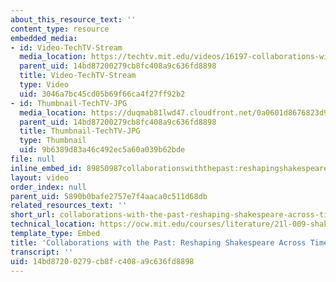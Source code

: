 ```yaml
---
about_this_resource_text: ''
content_type: resource
embedded_media:
- id: Video-TechTV-Stream
  media_location: https://techtv.mit.edu/videos/16197-collaborations-with-the-past-reshaping-shakespeare-across-time-and-media
  parent_uid: 14bd87200279cb8fc408a9c636fd8898
  title: Video-TechTV-Stream
  type: Video
  uid: 3046a7bc45cd05b69f66ca4f27ff92b2
- id: Thumbnail-TechTV-JPG
  media_location: https://duqmab81lwd47.cloudfront.net/0a0601d8676823d97ce9d458ad675d14/thumbnails/16197/jumbo.jpg
  parent_uid: 14bd87200279cb8fc408a9c636fd8898
  title: Thumbnail-TechTV-JPG
  type: Thumbnail
  uid: 9b6389d83a46c492ec5a60a039b62bde
file: null
inline_embed_id: 89850987collaborationswiththepast:reshapingshakespeareacrosstimeandmedia52603372
layout: video
order_index: null
parent_uid: 5890b0bafe2757e7f4aaca0c511d68db
related_resources_text: ''
short_url: collaborations-with-the-past-reshaping-shakespeare-across-time-and-media
technical_location: https://ocw.mit.edu/courses/literature/21l-009-shakespeare-spring-2004/related-resources/collaborations-with-the-past-reshaping-shakespeare-across-time-and-media
template_type: Embed
title: 'Collaborations with the Past: Reshaping Shakespeare Across Time and Media'
transcript: ''
uid: 14bd8720-0279-cb8f-c408-a9c636fd8898
---
```

